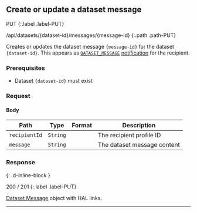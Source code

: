 ## Create or update a dataset message

PUT
{:.label .label-PUT}

/api/datasets/{dataset-id}/messages/{message-id}
{:.path .path-PUT}

Creates or updates the dataset message `{message-id}` for the dataset `{dataset-id}`. This appears as [`DATASET_MESSAGE`](notifications#notification-type) [notification](notifications) for the recipient.

### Prerequisites
- Dataset `{dataset-id}` must exist

### Request
#### Body

Path | Type | Format | Description
---- | ---- | ------ | -----------
`recipientId` | `String` | | The recipient profile ID
`message` | `String` | | The dataset message content

### Response
{: .d-inline-block }

200 / 201
{:.label .label-PUT}

[Dataset Message](#dataset-message) object with HAL links.

---
